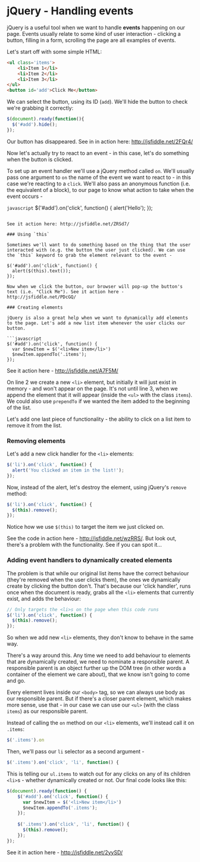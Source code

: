 # jQuery - Handling events

jQuery is a useful tool when we want to handle **events** happening on our page. Events usually relate to some kind of user interaction - clicking a button, filling in a form, scrolling the page are all examples of events.

Let's start off with some simple HTML:

```html
<ul class='items'>
    <li>Item 1</li>
    <li>Item 2</li>
    <li>Item 3</li>
</ul>
<button id='add'>Click Me</button>
```

We can select the button, using its ID (`add`). We'll hide the button to check we're grabbing it correctly:

```javascript
$(document).ready(function(){
  $('#add').hide();
});
```

Our button has disappeared. See in in action here: http://jsfiddle.net/2FQr4/

Now let's actually try to react to an event - in this case, let's do something when the button is clicked.

To set up an event handler we'll use a jQuery method called `on`. We'll usually pass one argument to `on` the name of the event we want to react to - in this case we're reacting to a `click`. We'll also pass an anonymous function (i.e. the equivalent of a block), to our page to know what action to take when the event occurs - 

```javascript```
$('#add').on('click', function() {
  alert('Hello');
});
```

See it action here: http://jsfiddle.net/ZRSd7/

### Using `this`

Sometimes we'll want to do something based on the thing that the user interacted with (e.g. the button the user just clicked). We can use the `this` keyword to grab the element relevant to the event -

$('#add').on('click', function() {
  alert($(this).text());
});

Now when we click the button, our browser will pop-up the button's text (i.e. "Click Me"). See it action here - http://jsfiddle.net/PDcGQ/

### Creating elements

jQuery is also a great help when we want to dynamically add elements to the page. Let's add a new list item whenever the user clicks our button.

```javascript
$('#add').on('click', function() {
  var $newItem = $('<li>New item</li>')
  $newItem.appendTo('.items');
});
```

See it action here - http://jsfiddle.net/A7F5M/

On line 2 we create a new `<li>` element, but initially it will just exist in memory - and won't appear on the page. It's not until line 3, when we append the element that it will appear (inside the `<ul>` with the class `items`). We could also use `prependTo` if we wanted the item added to the beginning of the list.

Let's add one last piece of functionality - the ability to click on a list item to remove it from the list.

### Removing elements

Let's add a new click handler for the `<li>` elements:

```javascript
$('li').on('click', function() {
  alert('You clicked an item in the list!');
});
```

Now, instead of the alert, let's destroy the element, using jQuery's `remove` method:

```javascript
$('li').on('click', function() {
  $(this).remove();
});
```

Notice how we use `$(this)` to target the item we just clicked on.

See the code in action here - http://jsfiddle.net/wzRRS/. But look out, there's a problem with the functionality. See if you can spot it...

### Adding event handlers to dynamically created elements

The problem is that while our original list items have the correct behaviour (they're removed when the user clicks them), the ones we dynamically create by clicking the button don't. That's because our 'click handler', runs once when the document is ready, grabs all the `<li>` elements that currently exist, and adds the behaviour:

```javascript
// Only targets the <li>s on the page when this code runs
$('li').on('click', function() {
  $(this).remove();
});
```

So when we add new `<li>` elements, they don't know to behave in the same way.

There's a way around this. Any time we need to add behaviour to elements that are dynamically created, we need to nominate a responsible parent. A responsible parent is an object further up the DOM tree (in other words a container of the element we care about), that we know isn't going to come and go.

Every element lives inside our `<body>` tag, so we can always use body as our responsible parent. But if there's a closer parent element, which makes more sense, use that - in our case we can use our `<ul>` (with the class `items`) as our responsible parent.

Instead of calling the `on` method on our `<li>` elements, we'll instead call it on `.items`:

```javascript
$('.items').on
```

Then, we'll pass our `li` selector as a second argument -

```javascript
$('.items').on('click', 'li', function() {
```

This is telling our `ul.items` to watch out for any clicks on any of its children `<li>`s - whether dynamically created or not. Our final code looks like this:

```javascript
$(document).ready(function() {
    $('#add').on('click', function() {
      var $newItem = $('<li>New item</li>')
      $newItem.appendTo('.items');
    });
    
    $('.items').on('click', 'li', function() {
      $(this).remove();
    });
});
```

See it in action here - http://jsfiddle.net/2yySD/